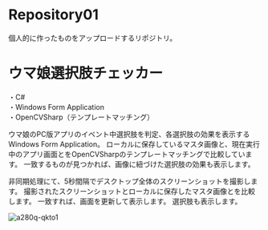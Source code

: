 # Repository01
個人的に作ったものをアップロードするリポジトリ。

# ウマ娘選択肢チェッカー
・C#  
・Windows Form Application  
・OpenCVSharp（テンプレートマッチング）  

ウマ娘のPC版アプリのイベント中選択肢を判定、各選択肢の効果を表示するWindows Form Application。
ローカルに保存しているマスタ画像と、現在実行中のアプリ画面とをOpenCVSharpのテンプレートマッチングで比較しています。
一致するものが見つかれば、画像に紐づけた選択肢の効果も表示します。

非同期処理にて、5秒間隔でデスクトップ全体のスクリーンショットを撮影します。
撮影されたスクリーンショットとローカルに保存したマスタ画像とを比較します。
一致すれば、画面を更新して表示します。
選択肢も表示します。

![a280q-qkto1](https://user-images.githubusercontent.com/85821994/179416975-8432c9db-eccf-42f3-9d88-5e38d81a4a43.gif)
